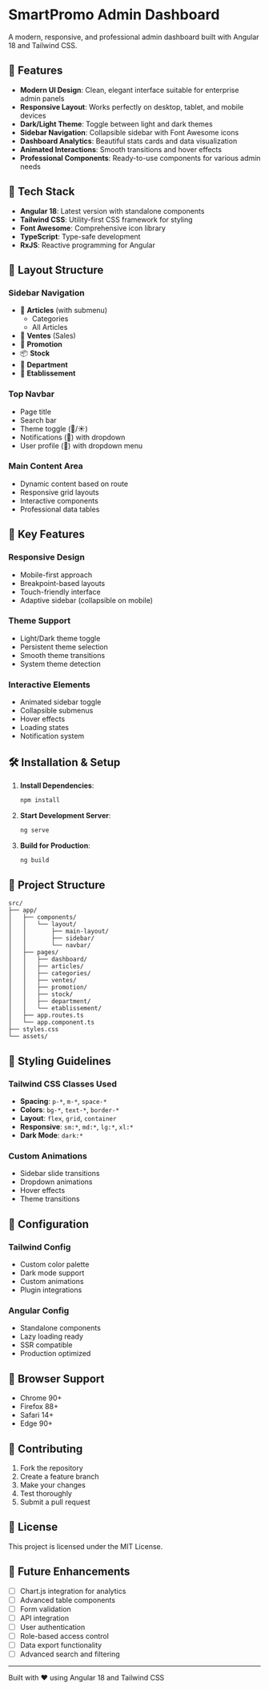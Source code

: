 # SmartPromo Admin Dashboard

A modern, responsive, and professional admin dashboard built with Angular 18 and Tailwind CSS.

## 🎨 Features

- **Modern UI Design**: Clean, elegant interface suitable for enterprise admin panels
- **Responsive Layout**: Works perfectly on desktop, tablet, and mobile devices
- **Dark/Light Theme**: Toggle between light and dark themes
- **Sidebar Navigation**: Collapsible sidebar with Font Awesome icons
- **Dashboard Analytics**: Beautiful stats cards and data visualization
- **Animated Interactions**: Smooth transitions and hover effects
- **Professional Components**: Ready-to-use components for various admin needs

## 🚀 Tech Stack

- **Angular 18**: Latest version with standalone components
- **Tailwind CSS**: Utility-first CSS framework for styling
- **Font Awesome**: Comprehensive icon library
- **TypeScript**: Type-safe development
- **RxJS**: Reactive programming for Angular

## 📱 Layout Structure

### Sidebar Navigation

- 📄 **Articles** (with submenu)
  - Categories
  - All Articles
- 🛒 **Ventes** (Sales)
- 🎯 **Promotion**
- 📦 **Stock**
- 🏢 **Department**
- 🏫 **Etablissement**

### Top Navbar

- Page title
- Search bar
- Theme toggle (🌙/☀️)
- Notifications (🔔) with dropdown
- User profile (👤) with dropdown menu

### Main Content Area

- Dynamic content based on route
- Responsive grid layouts
- Interactive components
- Professional data tables

## 🎯 Key Features

### Responsive Design

- Mobile-first approach
- Breakpoint-based layouts
- Touch-friendly interface
- Adaptive sidebar (collapsible on mobile)

### Theme Support

- Light/Dark theme toggle
- Persistent theme selection
- Smooth theme transitions
- System theme detection

### Interactive Elements

- Animated sidebar toggle
- Collapsible submenus
- Hover effects
- Loading states
- Notification system

## 🛠️ Installation & Setup

1. **Install Dependencies**:

   ```bash
   npm install
   ```

2. **Start Development Server**:

   ```bash
   ng serve
   ```

3. **Build for Production**:
   ```bash
   ng build
   ```

## 📁 Project Structure

```
src/
├── app/
│   ├── components/
│   │   └── layout/
│   │       ├── main-layout/
│   │       ├── sidebar/
│   │       └── navbar/
│   ├── pages/
│   │   ├── dashboard/
│   │   ├── articles/
│   │   ├── categories/
│   │   ├── ventes/
│   │   ├── promotion/
│   │   ├── stock/
│   │   ├── department/
│   │   └── etablissement/
│   ├── app.routes.ts
│   └── app.component.ts
├── styles.css
└── assets/
```

## 🎨 Styling Guidelines

### Tailwind CSS Classes Used

- **Spacing**: `p-*`, `m-*`, `space-*`
- **Colors**: `bg-*`, `text-*`, `border-*`
- **Layout**: `flex`, `grid`, `container`
- **Responsive**: `sm:*`, `md:*`, `lg:*`, `xl:*`
- **Dark Mode**: `dark:*`

### Custom Animations

- Sidebar slide transitions
- Dropdown animations
- Hover effects
- Theme transitions

## 🔧 Configuration

### Tailwind Config

- Custom color palette
- Dark mode support
- Custom animations
- Plugin integrations

### Angular Config

- Standalone components
- Lazy loading ready
- SSR compatible
- Production optimized

## 📱 Browser Support

- Chrome 90+
- Firefox 88+
- Safari 14+
- Edge 90+

## 🤝 Contributing

1. Fork the repository
2. Create a feature branch
3. Make your changes
4. Test thoroughly
5. Submit a pull request

## 📄 License

This project is licensed under the MIT License.

## 🎯 Future Enhancements

- [ ] Chart.js integration for analytics
- [ ] Advanced table components
- [ ] Form validation
- [ ] API integration
- [ ] User authentication
- [ ] Role-based access control
- [ ] Data export functionality
- [ ] Advanced search and filtering

---

Built with ❤️ using Angular 18 and Tailwind CSS
